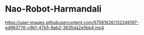 # Nao-Robot-Harmandali

https://user-images.githubusercontent.com/67061626/132246197-ed963776-c9b1-47b5-8ab2-3635da2e5bb4.mp4
